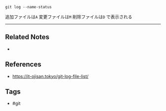 `git log --name-status`

追加ファイルは`A`
変更ファイルは`M`
削除ファイルは`D`
で表示される


----
## Related Notes
- 

## References
- https://it-ojisan.tokyo/git-log-file-list/

## Tags
- #git 